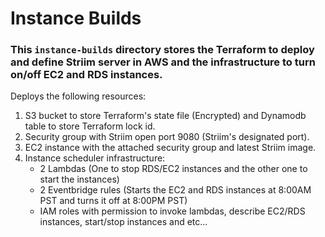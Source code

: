 # Instance Builds 

### This `instance-builds` directory stores the Terraform to deploy and define Striim server in AWS and the infrastructure to turn on/off EC2 and RDS instances.

Deploys the following resources:

  1) S3 bucket to store Terraform's state file (Encrypted) and Dynamodb table to store Terraform lock id.
  2) Security group with Striim open port 9080 (Striim's designated port).
  3) EC2 instance with the attached security group and latest Striim image.
  4) Instance scheduler infrastructure:
     - 2 Lambdas (One to stop RDS/EC2 instances and the other one to start the instances)
     - 2 Eventbridge rules (Starts the EC2 and RDS instances at 8:00AM PST and turns it off at 8:00PM PST)
     - IAM roles with permission to invoke lambdas, describe EC2/RDS instances, start/stop instances and etc...
     



